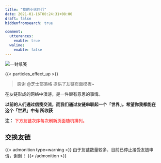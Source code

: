 ```yaml
---
title: "我的小伙伴们"
date: 2021-01-16T00:24:31+08:00
draft: false
hiddenfromsearch: true

comment:
  utterances:
    enable: true
  waline:
    enable: false
---
```


![一封纸笺](letter-from-friend.webp)

{{< particles_effect_up  >}}

> 感谢 @芝士部落格 提供了友链页面模板~

在友链形成的网络中漫游，是一件很有意思的事情。

**以前的人们通过信笺交流，而我们通过友链串联起一个「世界」。希望你我都能在这个「世界」中有
所收获**

**注：** <span style="color:red;">下方友链次序每次刷新页面随机排列。<span>

<div class="linkpage"><ul id="friendsList"></ul></div>

## 交换友链

{{< admonition type=warning >}} 由于友链数量较多，目前已停止接受友链申请，谢谢！
{{< /admonition >}}

<!-- 有这么几个前提条件：

1. 博客运行时间超过半年，至少有 6 篇自认为有价值的原创文章。如果这个要求都没达到，我会比较担心你的博客能否长期维护下去。
2. 我希望加我友链的朋友们，愿意做个偶尔互访、互相评论两句的博友。如果你只是想多一个外链优化下 SEO，那恕我谢绝添加。
3. 为了能够做到互访，我希望你的博客内容对我也有些吸引力，比如说技术内容比较有意思，或者是有趣的生活类博客。长期不更新的博客，或者内容质量不高的博客，我也会谢绝添加。

可通过 [Issues](https://github.com/ryan4yin/ryan4yin.space/issues) 或者评论区提交友链申请（**但是请注意，我不保证会通过申请**），格式如下：

    站点名称：This Cute World
    站点地址：https://thiscute.world/
    个人形象：https://thiscute.world/avatar/myself.webp
    站点描述：赞美快乐~  -->

<script type="text/javascript">
// 以下为样例内容，按照格式可以随意修改
var myFriends = [
    // ["https://blog.z-xl-t.top/", "https://blog.z-xl-t.top/favicon.jpg", "@薯条流浪法师", "快走吧，趁风停止之前"], 
    ["https://rea.ink/", "/avatar/rea.ink.webp", "@倾书", "清风皓月，光景常新 <= 前端"], 
    ["https://jdragon.club/", "/avatar/jdragon.webp", "@谭宇", "Hello world! <= Java"], 
    ["https://nopdan.com/", "https://nopdan.com/avatar.webp", "@单单", "但知行好事，莫要问前程"], 
    ["https://farer.org/", "/avatar/farer.webp", "@Stray Episode", "Scientific Evocation"], 
    ["https://wasteland.touko.moe", "https://wasteland.touko.moe/images/avatar.png", "@Touko Hoshino", "My Exploration, My Whisper"], 
    ["https://blog.k8s.li/", "/avatar/muzi.webp", "@木子", "垃圾佬、搬砖社畜、运维工程师 <= 莫得感情的读书机器"], 
    ["https://www.addesp.com", "https://www.addesp.com/avatar", "@ADD-SP", "记录 & 分享 & 感受 <= 网络协议"], 
    ["https://tianheg.co/", "/avatar/tianheg.webp", "@一大加贝", "学习技术，热爱生活"], 
    ["https://guanqr.com/", "https://cdn.jsdelivr.net/gh/guanqr/blog/static/icons/android-chrome-512x512.png", "@荷戟独彷徨", "爱光学，爱生活，爱创造"], 
    // 无法访问 SSL_ERROR_RX_RECORD_TOO_LONG ["https://exploro.one", "https://avatars.githubusercontent.com/u/4038871?s=460&u=d2f1c2eea96acb15578f2e513ba5fa673aa3d250&v=4", "@探索子", "Learn by doing. <= 硬核数学"], 
    ["https://panqiincs.me/", "https://panqiincs.me/images/avatar.jpg", "@辛未羊", "人生如逆旅，我亦是行人 <= 信号系统"], 
    ["https://a-wing.top/", "https://a-wing.top/assets/avatar.png", "@新一", "Hi! 上天不? <= 无人机大佬来卷互联网了"], 
    ["https://www.cnblogs.com/hellxz/", "/avatar/hellxz.webp", "@东北小狐狸", "若你不能簡單解釋一件事，那麼你就是不夠了解它。"], 
    ["https://stdrc.cc/", "/avatar/richardchien.webp", "@Richard Chien", "一只腊鸡的技术成长 <= Nonebot作者/OS大佬"], 
    ["https://fmcf.cc/", "https://q1.qlogo.cn/g?b=qq&nk=2357307393&s=640", "@我的飛鳥集", "他戴着花冠，踏于风雪，探寻迷途的救赎，绽放生命的曙光"], 
    ["https://www.lionad.art/", "/avatar/lionad-morotar.webp", "@仿生狮子", "前端攻城狮 | 砸吉他 | 午夜恶魔 | 兴趣泛滥 | 逃离地球"], 
    ["https://naccl.top/", "https://naccl.top/img/avatar.jpg", "@Naccl", "游龙当归海，海不迎我自来也。"], 
    ["https://ilimeng.cn/", "https://ilimeng.cn/SLiMan.png", "@离梦", "一个记性不好的00后博主"], 
    ["https://www.eatrice.cn", "/avatar/eatrice.jpg", "@吃白饭的休伯利安号", "非专业搬砖的土木工程师"], 
    ["https://blog.010sec.cn/", "/avatar/c4rt1y.webp", "@c4rt1y", "<= 运维搬砖人"], 
    ["https://ferryxie.com/", "/avatar/ferryxie.webp", "@Ferry", "金融科技与人文思考并存"], 
    ["https://imcbc.cn/", "https://imcbc.cn/apple-touch-icon.png", "@BBing", "自由 分享 合作 <= C/C++/Linux 高手"], 
    ["https://blognas.hwb0307.com/", "https://blognas.hwb0307.com/logo.jpg", "@Bensz", "浮云翩迁之间 <= Linux/Docker/R语言爱好者"], 
    ["https://lisenhui.cn", "https://lisenhui.cn/imgs/avatar.png", "@凡梦星尘", "再平凡的人也有属于他的梦想！"], 
    ["https://blog.li2niu.com/", "https://blog.li2niu.com/portrait.webp", "@李二牛", "Addicted to marathons <= Developer & Runner"], 
    ["https://wiki.eryajf.net/", "https://wiki.eryajf.net/img/logo.png", "@二丫讲梵", "💻学习📝记录🔗分享 <= 运维领域的前辈"], 
    [" https://zhsher.cn/", " https://q1.qlogo.cn/g?b=qq&nk=1310446718&s=5", "@张时贰", "环转码，爱敲代码的小张！<= 很有干劲的后辈"], 
    ["https://tftree.top/", "https://cdn.tftree.top//others/202212042117873.png", "@虚空裂隙", "心有猛虎,细嗅蔷薇"], 
    ["https://zgq.me/", "https://zgq.me/favicon.png", "@zgq354", "多一些思考与记录 <= 0xffff 站长，前端佬"], 
    ["https://bleatingsheep.org/", "https://bleatingsheep.org/favicon.ico", "@bleatingsheep", "偶像咩咩"], 
    ["https://vian.top/", "https://www.vian.top/avatar.ico", "@Vian", "想要的都拥有，得不到的都释怀..."], 
    ["https://wangyunzi.com/", "https://blog.wangyunzi.com/avatar.png", "@王云子", "此行山高路远，我只剩口袋玫瑰一片 <= 法学在读的文艺少女"], 
    ["https://wenderfeng.top/", "https://wenderfeng.top/favicon.ico", "@wenderfeng", "Step by step <= 机械 PhD 在读的机器人玩家"], 
    ["https://lado.me", "https://lado.me/static/img/gravatar-black.png", "@啦哆咪", "用 Linux 做音乐"], 
    ["https://sxyz.blog/", "/avatar/sxyazi.jpg", "@三咲雅 · Misaki Masa", "四時行焉，百物生焉，天何言哉？"],
    ["https://blog.youmuwhisper.space/", "https://blog.youmuwhisper.space/images/avatar.jpg", "@芝士部落格", "有思想，也有忧伤和理想，芝士就是力量"], 
    ["https://raxcl.cn/", "https://raxcl.cn/img/avatar.jpg", "@raxcl", "剑未佩妥，出门已是江湖。"], 
    ["https://www.xuezhao.space/", "https://www.xuezhao.space/apple-touch-icon.png", "@碎冰冰", "挥剑破云迎星落，举酒高歌引凤游。"], 

    ["https://blog.ny4.dev/", "/avatar/guanran928.png", "@Guanran928", "&'a ::ny4::Blog"], 
    ["https://prince213.top/", "/avatar/prince213.png", "@prince213", "Ad astra abyssosque!"], 
];

// 以下为核心功能内容，修改前请确保理解您的行为内容与可能造成的结果
var  targetList = document.getElementById("friendsList");
while (myFriends.length > 0) {
    var rndNum = Math.floor(Math.random()*myFriends.length);
    var friendNode = document.createElement("li");
    var friend_link = document.createElement("a"), 
        friend_img = document.createElement("img"), 
        friend_name = document.createElement("h4"), 
        friend_about = document.createElement("p")
    ;
    friend_link.target = "_blank";
    friend_link.href = myFriends[rndNum][0];
    friend_img.src=myFriends[rndNum][1];
    friend_name.innerText = myFriends[rndNum][2];
    friend_about.innerText = myFriends[rndNum][3];
    friend_link.appendChild(friend_img);
    friend_link.appendChild(friend_name);
    friend_link.appendChild(friend_about);
    friendNode.appendChild(friend_link);
    targetList.appendChild(friendNode);
    myFriends.splice(rndNum, 1);
}
</script>

<style>

.linkpage ul {
    color: rgba(255,255,255,.15)
}

.linkpage ul:after {
    content: " ";
    clear: both;
    display: block
}

.linkpage li {
    float: left;
    width: 48%;
    position: relative;
    -webkit-transition: .3s ease-out;
    transition: .3s ease-out;
    border-radius: 5px;
    line-height: 1.3;
    height: 90px;
    display: block
}

.linkpage h3 {
    margin: 15px -25px;
    padding: 0 25px;
    border-left: 5px solid #51aded;
    background-color: #f7f7f7;
    font-size: 25px;
    line-height: 40px
}

.linkpage li:hover {
    background: rgba(230,244,250,.5);
    cursor: pointer
}

.linkpage li a {
    padding: 0 10px 0 90px
}

.linkpage li a img {
    width: 60px;
    height: 60px;
    border-radius: 50%;
    position: absolute;
    top: 15px;
    left: 15px;
    cursor: pointer;
    margin: auto;
    border: none
}

.linkpage li a h4 {
    color: #333;
    font-size: 18px;
    margin: 0 0 7px;
    padding-left: 90px
}

.linkpage li a h4:hover {
    color: #51aded
}

.linkpage li a h4, .linkpage li a p {
    cursor: pointer;
    white-space: nowrap;
    text-overflow: ellipsis;
    overflow: hidden;
    line-height: 1.4;
    margin: 0 !important;
}

.linkpage li a p {
    font-size: 12px;
    color: #999;
    padding-left: 90px
}

@media(max-width: 460px) {
    .linkpage li {
        width:97%
    }

    .linkpage ul {
        padding-left: 5px
    }
}

</style>

